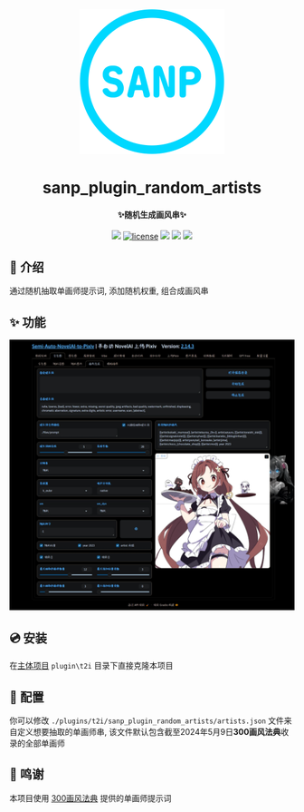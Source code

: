 <p align="center" >
  <img src="./images/logo.png" width="256" height="256" alt="SANP"></a>
</p>
<h1 align="center">sanp_plugin_random_artists</h1>
<h4 align="center">✨随机生成画风串✨</h4>

<p align="center">
    <img src="https://img.shields.io/badge/Python-3.10+-blue">
    <a href="https://github.com/zhulinyv/sanp_plugin_random_artists/raw/main/LICENSE"><img src="https://img.shields.io/github/license/zhulinyv/sanp_plugin_random_artists" alt="license"></a>
    <img src="https://img.shields.io/github/issues/zhulinyv/sanp_plugin_random_artists">
    <img src="https://img.shields.io/github/stars/zhulinyv/sanp_plugin_random_artists">
    <img src="https://img.shields.io/github/forks/zhulinyv/sanp_plugin_random_artists">
</p>

## 💬 介绍

通过随机抽取单画师提示词, 添加随机权重, 组合成画风串

## ✨ 功能

![iamge](./images/1.png)

## 💿 安装

在[主体项目](https://github.com/zhulinyv/Semi-Auto-NovelAI-to-Pixiv) `plugin\t2i` 目录下直接克隆本项目

## 🔧 配置

你可以修改 `./plugins/t2i/sanp_plugin_random_artists/artists.json` 文件来自定义想要抽取的单画师串, 该文件默认包含截至2024年5月9日**300画风法典**收录的全部单画师

## 🤝 鸣谢

本项目使用 [300画风法典](https://docs.qq.com/sheet/DZWZMemxNZkpVR0VB) 提供的单画师提示词